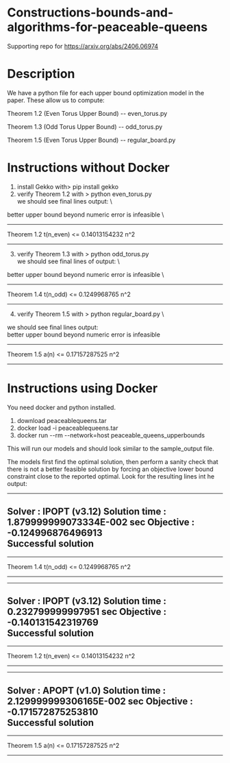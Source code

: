 # Constructions-bounds-and-algorithms-for-peaceable-queens
Supporting repo for https://arxiv.org/abs/2406.06974


# Description 
We have a python file for each upper bound optimization model in the paper. These allow us to compute: 

Theorem 1.2 (Even Torus Upper Bound) -- even_torus.py

Theorem 1.3 (Odd Torus Upper Bound) -- odd_torus.py

Theorem 1.5 (Even Torus Upper Bound) -- regular_board.py

# Instructions without Docker
1. install Gekko with> pip install gekko 
2. verify Theorem 1.2 with > python even_torus.py \
we should see final lines output: \

better upper bound beyond numeric error is infeasible \
*****
Theorem 1.2 t(n_even) <=  0.14013154232 n^2
*****

3. verify Theorem 1.3 with > python odd_torus.py \
we should see final lines of output: \

better upper bound beyond numeric error is infeasible \
*****
Theorem 1.4 t(n_odd) <=  0.1249968765 n^2
*****

4. verify Theorem 1.5 with > python regular_board.py \

we should see final lines output: \
better upper bound beyond numeric error is infeasible
*****
Theorem 1.5 a(n) <=  0.17157287525 n^2
*****


# Instructions using Docker
You need docker and python installed.

1. download peaceablequeens.tar
2. docker load -i peaceablequeens.tar
3. docker run --rm --network=host peaceable_queens_upperbounds

This will run our models and should look similar to the sample_output file.

The models first find the optimal solution, then perform a sanity check that there is not a better feasible solution by forcing an objective lower bound constraint close to the reported optimal. Look for the resulting lines int he output:

---------------------------------------------------
 Solver         :  IPOPT (v3.12)
 Solution time  :   1.879999999073334E-002 sec
 Objective      :  -0.124996876496913     
 Successful solution
 ---------------------------------------------------
 
*****
Theorem 1.4 t(n_odd) <=  0.1249968765 n^2
*****

 
 
 ---------------------------------------------------
 Solver         :  IPOPT (v3.12)
 Solution time  :   0.232799999997951      sec
 Objective      :  -0.140131542319769     
 Successful solution
 ---------------------------------------------------
 
*****
Theorem 1.2 t(n_even) <=  0.14013154232 n^2
*****


---------------------------------------------------
 Solver         :  APOPT (v1.0)
 Solution time  :   2.129999999306165E-002 sec
 Objective      :  -0.171572875253810     
 Successful solution
 ---------------------------------------------------
 

*****
Theorem 1.5 a(n) <=  0.17157287525 n^2
*****
